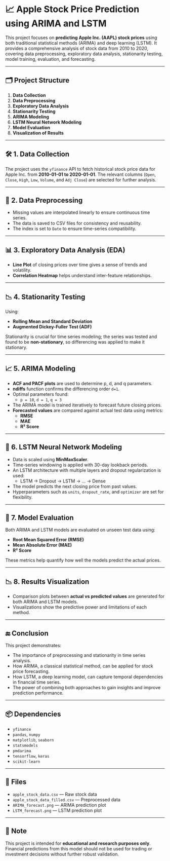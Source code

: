 # 📈 Apple Stock Price Prediction using ARIMA and LSTM

This project focuses on **predicting Apple Inc. (AAPL) stock prices** using both traditional statistical methods (ARIMA) and deep learning (LSTM). It provides a comprehensive analysis of stock data from 2010 to 2020, covering data preprocessing, exploratory data analysis, stationarity testing, model training, evaluation, and forecasting.

---

## 🗂️ Project Structure

1. **Data Collection**
2. **Data Preprocessing**
3. **Exploratory Data Analysis**
4. **Stationarity Testing**
5. **ARIMA Modeling**
6. **LSTM Neural Network Modeling**
7. **Model Evaluation**
8. **Visualization of Results**

---

## 🛠️ 1. Data Collection

The project uses the `yfinance` API to fetch historical stock price data for Apple Inc. from **2010-01-01 to 2020-01-01**. The relevant columns (`Open`, `Close`, `High`, `Low`, `Volume`, and `Adj Close`) are selected for further analysis.

---

## 🧹 2. Data Preprocessing

- Missing values are interpolated linearly to ensure continuous time series.
- The data is saved to CSV files for consistency and reusability.
- The index is set to `Date` to ensure time-series compatibility.

---

## 📊 3. Exploratory Data Analysis (EDA)

- **Line Plot** of closing prices over time gives a sense of trends and volatility.
- **Correlation Heatmap** helps understand inter-feature relationships.

---

## 📉 4. Stationarity Testing

Using:
- **Rolling Mean and Standard Deviation**
- **Augmented Dickey-Fuller Test (ADF)**

Stationarity is crucial for time series modeling; the series was tested and found to be **non-stationary**, so differencing was applied to make it stationary.

---

## 📈 5. ARIMA Modeling

- **ACF and PACF plots** are used to determine p, d, and q parameters.
- **ndiffs** function confirms the differencing order `d=1`.
- Optimal parameters found:
  - `p = 10`, `d = 1`, `q = 3`
- The ARIMA model is trained iteratively to forecast future closing prices.
- **Forecasted values** are compared against actual test data using metrics:
  - **RMSE**
  - **MAE**
  - **R² Score**

---

## 🤖 6. LSTM Neural Network Modeling

- Data is scaled using **MinMaxScaler**.
- Time-series windowing is applied with 30-day lookback periods.
- An LSTM architecture with multiple layers and dropout regularization is used:
  - LSTM → Dropout → LSTM → ... → Dense
- The model predicts the next closing price from past values.
- Hyperparameters such as `units`, `dropout_rate`, and `optimizer` are set for flexibility.

---

## 📏 7. Model Evaluation

Both ARIMA and LSTM models are evaluated on unseen test data using:
- **Root Mean Squared Error (RMSE)**
- **Mean Absolute Error (MAE)**
- **R² Score**

These metrics help quantify how well the models predict the actual prices.

---

## 📉 8. Results Visualization

- Comparison plots between **actual vs predicted values** are generated for both ARIMA and LSTM models.
- Visualizations show the predictive power and limitations of each method.

---

## 🔚 Conclusion

This project demonstrates:
- The importance of preprocessing and stationarity in time series analysis.
- How ARIMA, a classical statistical method, can be applied for stock price forecasting.
- How LSTM, a deep learning model, can capture temporal dependencies in financial time series.
- The power of combining both approaches to gain insights and improve prediction performance.

---

## 📦 Dependencies

- `yfinance`
- `pandas`, `numpy`
- `matplotlib`, `seaborn`
- `statsmodels`
- `pmdarima`
- `tensorflow`, `keras`
- `scikit-learn`

---

## 📁 Files

- `apple_stock_data.csv` — Raw stock data
- `apple_stock_data_filled.csv` — Preprocessed data
- `ARIMA_forecast.png` — ARIMA prediction plot
- `LSTM_forecast.png` — LSTM prediction plot

---

## 📌 Note

This project is intended for **educational and research purposes only**. Financial predictions from this model should not be used for trading or investment decisions without further robust validation.

